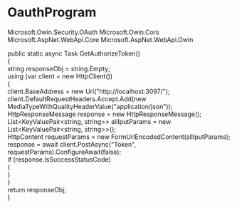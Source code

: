 # OauthProgram
Microsoft.Owin.Security.OAuth
Microsoft.Owin.Cors
Microsoft.AspNet.WebApi.Core
Microsoft.AspNet.WebApi.Owin

public static async Task<string> GetAuthorizeToken()  
{  
        string responseObj = string.Empty;  
        using (var client = new HttpClient())  
        {  
                client.BaseAddress = new Uri("http://localhost:3097/");  
                client.DefaultRequestHeaders.Accept.Add(new MediaTypeWithQualityHeaderValue("application/json"));  
                HttpResponseMessage response = new HttpResponseMessage();  
                List<KeyValuePair<string, string>> allIputParams = new List<KeyValuePair<string, string>>();  
                HttpContent requestParams = new FormUrlEncodedContent(allIputParams);  
                response = await client.PostAsync("Token", requestParams).ConfigureAwait(false);  
                if (response.IsSuccessStatusCode)  
                {  
                }  
            }  
            return responseObj;  
        }  
